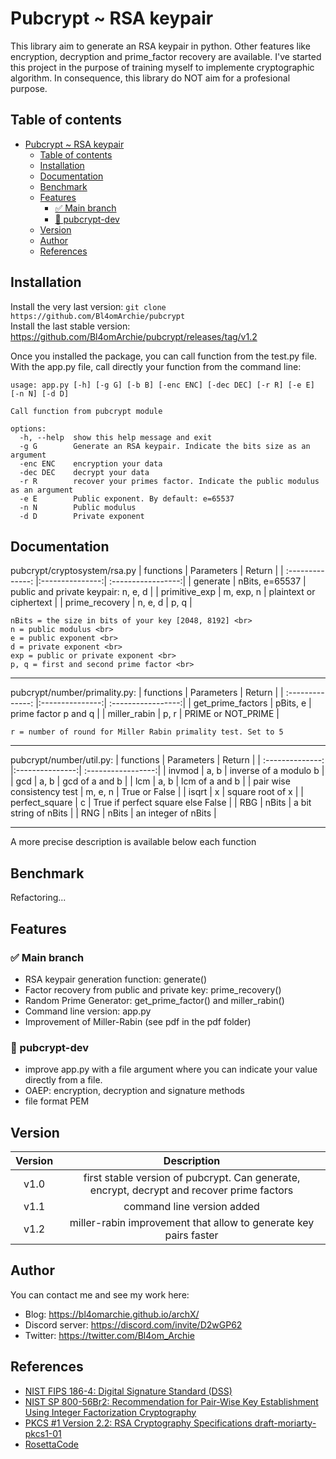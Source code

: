 # Pubcrypt ~ RSA keypair

This library aim to generate an RSA keypair in python. 
Other features like encryption, decryption and prime_factor recovery are available. 
I've started this project in the purpose of training myself to implemente cryptographic algorithm. In consequence, this library do NOT aim for a profesional purpose.


## Table of contents
- [Pubcrypt ~ RSA keypair](#pubcrypt--rsa-keypair)
  - [Table of contents](#table-of-contents)
  - [Installation](#installation)
  - [Documentation](#documentation)
  - [Benchmark](#benchmark)
  - [Features](#features)
    - [✅ Main branch](#-main-branch)
    - [🚧 pubcrypt-dev](#-pubcrypt-dev)
  - [Version](#version)
  - [Author](#author)
  - [References](#references)

##  Installation

Install the very last version: ```git clone https://github.com/Bl4omArchie/pubcrypt``` <br>
Install the last stable version: https://github.com/Bl4omArchie/pubcrypt/releases/tag/v1.2

Once you installed the package, you can call function from the test.py file.
With the app.py file, call directly your function from the command line:
``` 
usage: app.py [-h] [-g G] [-b B] [-enc ENC] [-dec DEC] [-r R] [-e E] [-n N] [-d D]

Call function from pubcrypt module

options:
  -h, --help  show this help message and exit
  -g G        Generate an RSA keypair. Indicate the bits size as an argument
  -enc ENC    encryption your data
  -dec DEC    decrypt your data
  -r R        recover your primes factor. Indicate the public modulus as an argument
  -e E        Public exponent. By default: e=65537
  -n N        Public modulus
  -d D        Private exponent

``` 

## Documentation

pubcrypt/cryptosystem/rsa.py
| functions              | Parameters      | Return             |
| :--------------:       |:---------------:| :-----------------:|
| generate               | nBits, e=65537  |  public and private keypair: n, e, d   |
| primitive_exp          | m, exp, n       |   plaintext or ciphertext  |
| prime_recovery         | n, e, d         |    p, q |

```
nBits = the size in bits of your key [2048, 8192] <br>
n = public modulus <br>
e = public exponent <br>
d = private exponent <br>
exp = public or private exponent <br>
p, q = first and second prime factor <br>
``` 

------------------------------------------

pubcrypt/number/primality.py:
| functions              | Parameters      | Return             |
| :--------------:       |:---------------:| :-----------------:|
| get_prime_factors      | pBits, e        |  prime factor p and q         |
| miller_rabin           | p, r            | PRIME or NOT_PRIME |

``` 
r = number of round for Miller Rabin primality test. Set to 5
``` 

----------------------------------------

pubcrypt/number/util.py:
| functions              | Parameters      | Return             |
| :--------------:       |:---------------:| :-----------------:|
| invmod                 | a, b            | inverse of a modulo b          |
| gcd                    | a, b            | gcd of a and b |
| lcm                    | a, b            | lcm of a and b |
| pair wise consistency test | m, e, n     | True or False  |
| isqrt                  | x               | square root of x |
| perfect_square         | c               | True if perfect square else False |
| RBG                    | nBits           | a bit string of nBits          |
| RNG                    | nBits           | an integer of nBits            |

-----------------------------------------------------


A more precise description is available below each function


## Benchmark

Refactoring...

## Features

### ✅ Main branch
- RSA keypair generation function: generate()
- Factor recovery from public and private key: prime_recovery()
- Random Prime Generator: get_prime_factor() and miller_rabin()
- Command line version: app.py
- Improvement of Miller-Rabin (see pdf in the pdf folder)

### 🚧 pubcrypt-dev
- improve app.py with a file argument where you can indicate your value directly from a file.
- OAEP: encryption, decryption and signature methods
- file format PEM


## Version

| Version          | Description     |
| :--------------: |:---------------:|
| v1.0             | first stable version of pubcrypt. Can generate, encrypt, decrypt and recover prime factors        |
| v1.1             | command line version added        |
| v1.2             | miller-rabin improvement that allow to generate key pairs faster      |


## Author
You can contact me and see my work here:
- Blog: https://bl4omarchie.github.io/archX/
- Discord server: https://discord.com/invite/D2wGP62
- Twitter: https://twitter.com/Bl4om_Archie

## References
 - [NIST FIPS 186-4: Digital Signature Standard (DSS)](https://nvlpubs.nist.gov/nistpubs/fips/nist.fips.186-4.pdf)
 - [NIST SP 800-56Br2: Recommendation for Pair-Wise Key Establishment Using Integer Factorization Cryptography](https://nvlpubs.nist.gov/nistpubs/SpecialPublications/NIST.SP.800-56Br2.pdf)
 - [PKCS #1 Version 2.2: RSA Cryptography Specifications draft-moriarty-pkcs1-01](https://datatracker.ietf.org/doc/pdf/draft-moriarty-pkcs1-01.pdf)
 - [RosettaCode](https://rosettacode.org/wiki/Rosetta_Code)